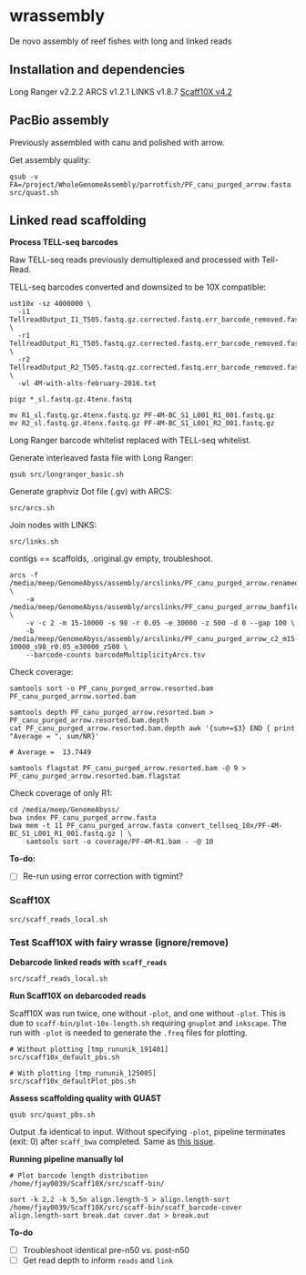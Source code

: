 # wrassembly
De novo assembly of reef fishes with long and linked reads

## Installation and dependencies

Long Ranger v2.2.2
ARCS v1.2.1
LINKS v1.8.7
[Scaff10X v4.2](https://github.com/fredjaya/Scaff10X/commit/7e8e77e6ebe4be5bb4c4e22a58010ba48d7d2a39)

## PacBio assembly

Previously assembled with canu and polished with arrow.

Get assembly quality:
```
qsub -v FA=/project/WholeGenomeAssembly/parrotfish/PF_canu_purged_arrow.fasta src/quast.sh
```

## Linked read scaffolding  

**Process TELL-seq barcodes**

Raw TELL-seq reads previously demultiplexed and processed with Tell-Read.

TELL-seq barcodes converted and downsized to be 10X compatible:
```
ust10x -sz 4000000 \
  -i1 TellreadOutput_I1_T505.fastq.gz.corrected.fastq.err_barcode_removed.fastq.gz \
  -r1 TellreadOutput_R1_T505.fastq.gz.corrected.fastq.err_barcode_removed.fastq.gz \
  -r2 TellreadOutput_R2_T505.fastq.gz.corrected.fastq.err_barcode_removed.fastq.gz \
  -wl 4M-with-alts-february-2016.txt

pigz *_sl.fastq.gz.4tenx.fastq

mv R1_sl.fastq.gz.4tenx.fastq.gz PF-4M-BC_S1_L001_R1_001.fastq.gz
mv R2_sl.fastq.gz.4tenx.fastq.gz PF-4M-BC_S1_L001_R2_001.fastq.gz
```

Long Ranger barcode whitelist replaced with TELL-seq whitelist.

Generate interleaved fasta file with Long Ranger:
```
qsub src/longranger_basic.sh
```

Generate graphviz Dot file (.gv) with ARCS:
```
src/arcs.sh
```

Join nodes with LINKS:
```
src/links.sh
```

contigs == scaffolds, .original.gv empty, troubleshoot.

```
arcs -f /media/meep/GenomeAbyss/assembly/arcslinks/PF_canu_purged_arrow.renamed.fa \
	-a /media/meep/GenomeAbyss/assembly/arcslinks/PF_canu_purged_arrow_bamfiles.fof \
	-v -c 2 -m 15-10000 -s 98 -r 0.05 -e 30000 -z 500 -d 0 --gap 100 \
	-b /media/meep/GenomeAbyss/assembly/arcslinks/PF_canu_purged_arrow_c2_m15-10000_s98_r0.05_e30000_z500 \
	--barcode-counts barcodeMultiplicityArcs.tsv
```

Check coverage:
```
samtools sort -o PF_canu_purged_arrow.resorted.bam PF_canu_purged_arrow.sorted.bam

samtools depth PF_canu_purged_arrow.resorted.bam > PF_canu_purged_arrow.resorted.bam.depth
cat PF_canu_purged_arrow.resorted.bam.depth awk '{sum+=$3} END { print "Average = ", sum/NR}'

# Average =  13.7449

samtools flagstat PF_canu_purged_arrow.resorted.bam -@ 9 > PF_canu_purged_arrow.resorted.bam.flagstat
```

Check coverage of only R1:
```
cd /media/meep/GenomeAbyss/
bwa index PF_canu_purged_arrow.fasta
bwa mem -t 11 PF_canu_purged_arrow.fasta convert_tellseq_10x/PF-4M-BC_S1_L001_R1_001.fastq.gz | \
	samtools sort -o coverage/PF-4M-R1.bam - -@ 10
```

**To-do:**
- [ ] Re-run using error correction with tigmint?

### Scaff10X
```
src/scaff_reads_local.sh
```

### Test Scaff10X with fairy wrasse (ignore/remove)

**Debarcode linked reads with `scaff_reads`**
```
src/scaff_reads_local.sh
```  

**Run Scaff10X on debarcoded reads**

Scaff10X was run twice, one without `-plot`, and one without `-plot`. This is due to `scaff-bin/plot-10x-length.sh` requiring `gnuplot` and `inkscape`. The run with `-plot` is needed to generate the `.freq` files for plotting.

```
# Without plotting [tmp_rununik_191401]
src/scaff10x_default_pbs.sh

# With plotting [tmp_rununik_125005]
src/scaff10x_defaultPlot_pbs.sh
```
**Assess scaffolding quality with QUAST**
```
qsub src/quast_pbs.sh
```

Output .fa identical to input. Without specifying `-plot`, pipeline terminates (exit: 0) after `scaff_bwa` completed. Same as [this issue](https://github.com/wtsi-hpag/Scaff10X/issues/19).

**Running pipeline manually lol**
```
# Plot barcode length distribution
/home/fjay0039/Scaff10X/src/scaff-bin/

sort -k 2,2 -k 5,5n align.length-5 > align.length-sort
/home/fjay0039/Scaff10X/src/scaff-bin/scaff_barcode-cover align.length-sort break.dat cover.dat > break.out
```

**To-do**
- [ ] Troubleshoot identical pre-n50 vs. post-n50
- [ ] Get read depth to inform `reads` and `link`
